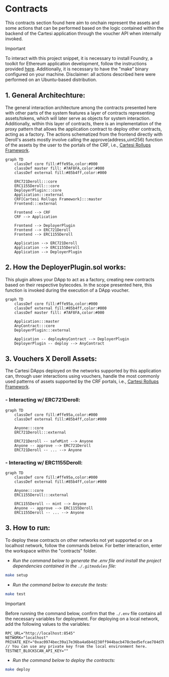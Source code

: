 # Contracts

This contracts section found here aim to onchain represent the assets and some actions that can be performed based on the logic contained within the backend of the Cartesi application through the voucher API when internally invoked.

> [!IMPORTANT]
> To interact with this project snippet, it is necessary to install Foundry, a toolkit for Ethereum application development, follow the instructions provided [here](https://getfoundry.sh/). Additionally, it is necessary to have the "make" binary configured on your machine. Disclaimer: all actions described here were performed on an Ubuntu-based distribution.

## 1. General Architechture:


The general interaction architecture among the contracts presented here with other parts of the system features a layer of contracts representing assets/tokens, which will later serve as objects for system interaction. Additionally, within this layer of contracts, there is an implementation of the proxy pattern that allows the application contract to deploy other contracts, acting as a factory. The actions schematized from the frontend directly with Deroll's assets mostly involve calling the approve(address,uint256) function of the assets by the user to the portals of the CRF, i.e., [Cartesi Rollups Framework](https://docs.cartesi.io/cartesi-rollups/).
```mermaid
graph TD
    classDef core fill:#ffe95a,color:#000
    classDef master fill: #7AF8FA,color:#000
    classDef external fill:#85b4ff,color:#000

    ERC721Deroll:::core
    ERC1155Deroll:::core
    DeployerPlugin:::core
    Application:::external
    CRF[Cartesi Rollups Framework]:::master
    Frontend:::external
    
    Frontend --> CRF
    CRF --> Application

    Frontend --> DeployerPlugin
    Frontend --> ERC721Deroll
    Frontend --> ERC1155Deroll
    
    Application --> ERC721Deroll
    Application --> ERC1155Deroll
    Application --> DeployerPlugin
```

## 2. How the DeployerPlugin.sol works:

This plugin allows your DApp to act as a factory, creating new contracts based on their respective bytecodes. In the scope presented here, this function is invoked during the execution of a DApp voucher.

```mermaid
graph TD
    classDef core fill:#ffe95a,color:#000
    classDef external fill:#85b4ff,color:#000
    classDef master fill: #7AF8FA,color:#000

    Application:::master
    AnyContract:::core
    DeployerPlugin:::external

    Application -- deployAnyContract --> DeployerPlugin
    DeployerPlugin -- deploy --> AnyContract
```

## 3. Vouchers X Deroll Assets:

The Cartesi DApps deployed on the networks supported by this application can, through user interactions using vouchers, handle the most commonly used patterns of assets supported by the CRF portals, i.e., [Cartesi Rollups Framework](https://docs.cartesi.io/cartesi-rollups/).

### - Interacting w/ ERC721Deroll:

```mermaid
graph TD
    classDef core fill:#ffe95a,color:#000
    classDef external fill:#85b4ff,color:#000

    Anyone:::core
    ERC721Deroll:::external

    ERC721Deroll -- safeMint --> Anyone
    Anyone -- approve --> ERC721Deroll
    ERC721Deroll -- ... --> Anyone
```

### - Interacting w/ ERC1155Deroll:

```mermaid
graph TD
    classDef core fill:#ffe95a,color:#000
    classDef external fill:#85b4ff,color:#000

    Anyone:::core
    ERC1155Deroll:::external

    ERC1155Deroll -- mint --> Anyone
    Anyone -- approve --> ERC1155Deroll
    ERC1155Deroll -- ... --> Anyone
```

## 3. How to run:

To deploy these contracts on other networks not yet supported or on a localhost network, follow the commands below. For better interaction, enter the workspace within the "contracts" folder.

- *Run the command below to generate the .env file and install the project dependencies contained in the `./.gitmodules` file:*

```bash
make setup
```

- *Run the command below to execute the tests:*
```bash
make test
```

> [!IMPORTANT]
> Before running the command below, confirm that the `./.env` file contains all the necessary variables for deployment. For deploying on a local network, add the following values to the variables:

```env
RPC_URL="http://localhost:8545"
NETWORK="localhost"
PRIVATE_KEY="0xac0974bec39a17e36ba4a6b4d238ff944bacb478cbed5efcae784d7bf4f2ff80" // You can use any private key from the local environment here.
TESTNET_BLOCKSCAN_API_KEY=""
```

- *Run the command below to deploy the contracts:*
```bash
make deploy
```
